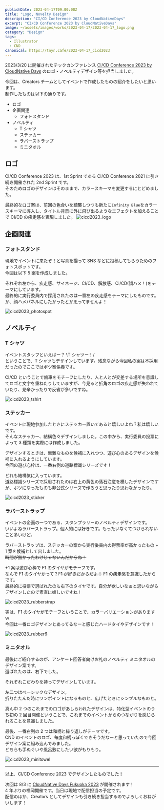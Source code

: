 ```yaml
---
publishDate: 2023-04-17T09:00:00Z
title: "Logo, Novelty Design"
description: "CI/CD Conference 2023 by CloudNativeDays"
excerpt: "CI/CD Conference 2023 by CloudNativeDays"
image: ~/assets/images/works/2023-04-17/2023-04-17_logo.png
category: "Design"
tags:
  - Illustrator
  - CND
canonical: https://tnyn.cafe/2023-04-17_cicd2023
---
```


2023/3/20 に開催されたテックカンファレンス [CI/CD Conference 2023 by CloudNative Days](https://event.cloudnativedays.jp/cicd2023) のロゴ・ノベルティデザイン等を担当しました。

今回は、Creators チームとしてイベントで作成したものの紹介をしたいと思います。  
制作したものは以下の通りです。

- ロゴ
- 企画関連
  - フォトスタンド
- ノベルティ
  - T シャツ
  - ステッカー
  - ラバーストラップ
  - ミニタオル

## ロゴ

CI/CD Conference 2023 は、1st Sprint である CI/CD Conference 2021 に引き続き開催された 2nd Sprint です。  
そのためロゴのデザインはそのままで、カラースキーマを変更するにとどめました。

最終的なロゴ案は、前回の色合いを踏襲しつつも新たに`Infinity Blue`をカラースキーマに導入し、タイトル背景に外に飛び出るようなエフェクトを加えることで CI/CD の疾走感を表現しました。
![cicd2023_logo](src/assets/images/works/2023-04-17/2023-04-17_logo.png)

## 企画関連

### フォトスタンド

現地でイベントに来たぞ！と写真を撮って SNS などに投稿してもらうためのフォトスポットです。  
今回は以下 5 案を作成しました。

それぞれ左から、疾走感、サイネージ、CI/CD、解放感、CI/CD(顔ハメ！)をテーマにしています。  
最終的に実行委員内で採用されたのは一番左の疾走感をテーマにしたものです。  
か、顔ハメパネルにしたかったとか思ってませんよ！

![cicd2023_photospot](src/assets/images/works/2023-04-17/2023-04-17_photostand.png)

## ノベルティ

### T シャツ

イベントスタッフといえばー？ \T シャツー！/  
ということで、T シャツもデザインしています。残念ながら今回私の案は不採用だったのでここではボツ案供養です。

CI/CD ということで歯車をモチーフにしたり、人と人とが交差する場所を意識してロゴと文字を重ねたりしていますが、今見ると折角のロゴの疾走感が失われていたり、見辛かったりで反省が多いですね。

![cicd2023_tshirt](src/assets/images/works/2023-04-17/2023-04-17_tshirt.png)

### ステッカー

イベントに現地参加したときにステッカー置いてあると嬉しいよね？私は嬉しいです。  
そんなステッカー、結構色々デザインしました。この中から、実行委員の投票によって 3 種類を実際には作成しました。

デザインするときは、無難なものを候補に入れつつ、遊び心のあるデザインを候補に入れるようにしています。  
今回の遊び心枠は、一番右側の道路標識シリーズです！

どれも結構気に入っています。  
道路標識シリーズで採用されたのは右上の黄色の落石注意を模したデザインですが、ボツになったものも非公式シリーズで作ろうと思ったり思わなかったり。

![cicd2023_sticker](src/assets/images/works/2023-04-17/2023-04-17_sticker.png)

### ラバーストラップ

イベントの企画の一つである、スタンプラリーのノベルティデザインです。  
いいよねラバーストラップ。個人的には好きです。もったいなくてつけられないこと多いけど。

ラバーストラップは、ステッカーの案から実行委員内の得票率が高かったもの + 1 案を候補として出しました。  
~~時間が無かったわけじゃないんだからね！~~

+1 案は遊び心枠で F1 のタイヤがモチーフです。  
なんで F1 のタイヤかって？~~F1 が好きだからだよ！~~ F1 の疾走感を意識したからです。  
最終的に投票で選ばれたのも右下のタイヤです。自分が欲しいなぁと思いながらデザインしたので素直に嬉しいですね！

![cicd2023_rubberstrap](src/assets/images/works/2023-04-17/2023-04-17_rubberstrap.png)

実は、F1 のタイヤがモチーフということで、カラーバリエーションがありますｗ  
今回は一番ロゴデザインとあってるなーと感じたハードタイやデザインです！

![cicd2023_rubber6](src/assets/images/works/2023-04-17/2023-04-17_rubber6.png)

### ミニタオル

最後にご紹介するのが、アンケート回答者向けお礼のノベルティ ミニタオルのデザイン案です。  
選ばれたのは、右下でした。

それぞれこだわりを持ってデザインしています。

左二つはベーシックなデザイン。  
折りたたんだ時にワンポイントになるものと、広げたときにシンプルなものと。

真ん中 2 つのこれまでのロゴがあしらわれたデザインは、特化型イベントのうち初の 2 回目開催ということで、これまでのイベントからのつながりを感じられることを意識しました。

最後、一番右列の 2 つは和柄と繰り返しがテーマです。  
CND のイベントのロゴ、毎度和柄っぽくできそうだなーと思っていたので今回デザイン案に組み込んでみました。  
どちらも手ぬぐいや風呂敷にしたい欲がもりもり。

![cicd2023_minitowel](src/assets/images/works/2023-04-17/2023-04-17_minitowel.png)

---

以上、CI/CD Conference 2023 でデザインしたものでした！

次回は 8/3 に [CloudNative Days Fukuoka 2023](https://event.cloudnativedays.jp/cndf2023) が開催されます！  
4 年ぶりの福岡開催です。当日は現地で配信担当の予定です。  
配信のほか、Creators としてデザインも引き続き担当するのでよろしくおねがいします！
